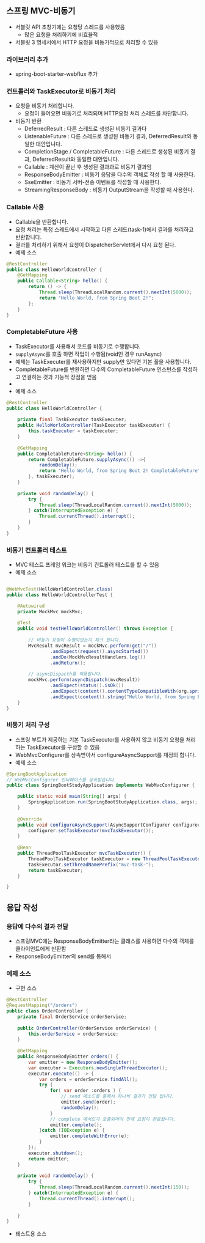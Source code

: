 ## 스프링 MVC-비동기
* 서블릿 API 초창기에는 요청당 스레드를 사용했음
  * 많은 요청을 처리하기에 비효율적
* 서블릿 3 명세서에서 HTTP 요청을 비동기적으로 처리할 수 있음
### 라이브러리 추가
* spring-boot-starter-webflux 추가

### 컨트롤러와 TaskExecutor로 비동기 처리
* 요청을 비동기 처리합니다.
  * 요청이 들어오면 비동기로 처리되며 HTTP요청 처리 스레드를 차단합니다. 
* 비동기 반환
  * DeferredResult<V> : 다른 스레드로 생성된 비동기 결과다
  * ListenableFuture<V> : 다른 스레드로 생성된 비동기 결과, DeferredResult와 동일한 대안입니다.
  * CompletionStage<V> / CompletableFuture<V>  : 다른 스레드로 생성된 비동기 결과, DeferredResult와 동일한 대안입니다.
  * Callable<V> : 계산이 끝난 후 생성된 결과과로 비동기 결과임
  * ResponseBodyEmitter : 비동기 응답을 다수의 객체로 작성 할 때 사용한다. 
  * SseEmitter : 비동기 서버-전송 이벤트를 작성할 때 사용한다. 
  * StreamingResponseBody : 비동기 OutputStream을 작성할 때 사용한다. 

### Callable 사용
* Callable을 반환합니다. 
* 요청 처리는 특정 스레드에서 시작하고 다른 스레드(task-1)에서 결과를 처리하고 반환합니다. 
* 결과를 처리하기 위해서 요청이 DispatcherServlet에서 다시 요청 된다.
* 예제 소스
```java
@RestController
public class HelloWorldController {
	@GetMapping
	public Callable<String> hello() {
		return () -> {
			Thread.sleep(ThreadLocalRandom.current().nextInt(5000));
			return "Hello World, from Spring Boot 2!";
		};
	}
}
```

### CompletableFuture 사용
* TaskExecutor를 사용해서 코드를 비동기로 수행합니다. 
* `supplyAsync`를 호출 하면 작업이 수행됨(void인 경우 runAsync)
* 예제는 TaskExecuter를 재사용하지만 supply만 있다면 기본 풀을 사용합니다.
* CompletableFuture를 반환하면 다수의 CompletableFuture 인스턴스를 작성하고 연결하는 것과 기능적 장점을 얻음
* 
* 예제 소스
```java
@RestController
public class HelloWorldController {
	
	private final TaskExecutor taskExecuter;
	public HelloWorldController(TaskExecutor taskExecuter) {
		this.taskExecuter = taskExecuter;
	}
	
	@GetMapping
	public CompletableFuture<String> hello() {
		return CompletableFuture.supplyAsync(() ->{
			randomDelay();
			return "Hello World, from Spring Boot 2! CompletableFuture";
		}, taskExecuter);
	}
	
	private void randomDelay() {
		try {
			Thread.sleep(ThreadLocalRandom.current().nextInt(5000));
		} catch(InterruptedException e) {
			Thread.currentThread().interrupt();
		}
	}	
}
```

### 비동기 컨트롤러 테스트
* MVC 테스트 프레임 워크는 비동기 컨트롤러 테스트를 할 수 있음
* 예제 소스
```java

@WebMvcTest(HelloWorldController.class)
public class HelloWorldControllerTest {

	@Autowired
	private MockMvc mockMvc;
	
	@Test
	public void testHelloWorldController() throws Exception {
		
		// 비동기 요청이 수행되었는지 체크 합니다.
		MvcResult mvcResult = mockMvc.perform(get("/"))
				.andExpect(request().asyncStarted())
				.andDo(MockMvcResultHandlers.log())
				.andReturn();
		
		// asyncDispacth를 적용합니다. 
		mockMvc.perform(asyncDispatch(mvcResult))
				.andExpect(status().isOk())
				.andExpect(content().contentTypeCompatibleWith(org.springframework.http.MediaType.TEXT_PLAIN))
				.andExpect(content().string("Hello World, from Spring Boot 2! CompletableFuture"));
	}
}
```

### 비동기 처리 구성
* 스프링 부트가 제공하는 기본 TaskExecutor를 사용하지 않고 비동기 요청을 처리하는 TaskExecutor를 구성할 수 있음
* WebMvcConfigurer를 상속받아서 configureAsyncSupport를 재정의 합니다. 
* 예제 소스
```java
@SpringBootApplication
// WebMvcConfigurer 인터페이스를 상속받습니다.
public class SpringBootStudyApplication implements WebMvcConfigurer {

	public static void main(String[] args) {
		SpringApplication.run(SpringBootStudyApplication.class, args);
	}
	
	@Override
	public void configureAsyncSupport(AsyncSupportConfigurer configurer) {
		configurer.setTaskExecutor(mvcTaskExecutor());
	}
	
	@Bean
	public ThreadPoolTaskExecutor mvcTaskExecutor() {
		ThreadPoolTaskExecutor taskExecutor = new ThreadPoolTaskExecutor();
		taskExecutor.setThreadNamePrefix("mvc-task-");
		return taskExecutor;
	}

}
```

## 응답 작성
### 응답에 다수의 결과 전달 
* 스프링MVC에는 ResponseBodyEmitter라는 클래스를 사용하면 다수의 객체를 클라이언트에게 반환함
* ResponseBodyEmitter의 send를 통해서 

### 예제 소스
* 구현 소스
```java
@RestController
@RequestMapping("/orders")
public class OrderController {
	private final OrderService orderService;
	
	public OrderController(OrderService orderService) {
		this.orderService = orderService;
	}
	
	@GetMapping
	public ResponseBodyEmitter orders() {
		var emitter = new ResponseBodyEmitter();
		var executor = Executors.newSingleThreadExecutor();
		executor.execute(() -> {
			var orders = orderService.findAll();
			try {
				for( var order :orders ) {
					// send 메소드를 통해서 하나씩 결과가 전달 됩니다.
					emitter.send(order);
					randomDelay();
				}
				// complete 메서드가 호출되어야 전체 요청이 완료됩니다.
				emitter.complete();
			}catch (IOException e) {
				emitter.completeWithError(e);
			}
		});
		executor.shutdown();
		return emitter;
	}
	
	private void randomDelay() {
		try {
			Thread.sleep(ThreadLocalRandom.current().nextInt(150));
		} catch(InterruptedException e) {
			Thread.currentThread().interrupt();
		}
		
	}
}
```
* 테스트용 소스
```java
```